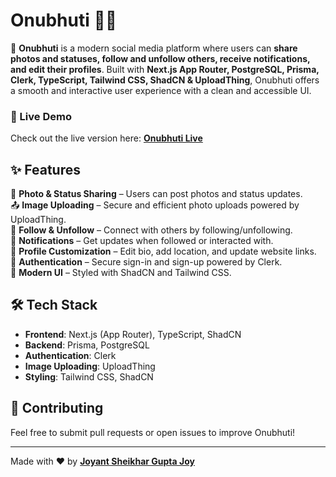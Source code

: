 # Onubhuti 📸📝  

🚀 **Onubhuti** is a modern social media platform where users can **share photos and statuses, follow and unfollow others, receive notifications, and edit their profiles**. Built with **Next.js App Router, PostgreSQL, Prisma, Clerk, TypeScript, Tailwind CSS, ShadCN & UploadThing**, Onubhuti offers a smooth and interactive user experience with a clean and accessible UI.  

### 🔗 Live Demo  
Check out the live version here: **[Onubhuti Live](https://onubhuti.vercel.app/)**  

## ✨ Features  
📸 **Photo & Status Sharing** – Users can post photos and status updates.  
📤 **Image Uploading** – Secure and efficient photo uploads powered by UploadThing.  
👥 **Follow & Unfollow** – Connect with others by following/unfollowing.  
🔔 **Notifications** – Get updates when followed or interacted with.  
📝 **Profile Customization** – Edit bio, add location, and update website links.  
🔐 **Authentication** – Secure sign-in and sign-up powered by Clerk.  
🎨 **Modern UI** – Styled with ShadCN and Tailwind CSS.  

## 🛠️ Tech Stack  
- **Frontend**: Next.js (App Router), TypeScript, ShadCN  
- **Backend**: Prisma, PostgreSQL  
- **Authentication**: Clerk  
- **Image Uploading**: UploadThing  
- **Styling**: Tailwind CSS, ShadCN  

## 🤝 Contributing  
Feel free to submit pull requests or open issues to improve Onubhuti!  

---

Made with ❤️ by **[Joyant Sheikhar Gupta Joy](https://joyant.me)**  
